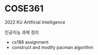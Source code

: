 # COSE361
2022 KU Artificial Intelligence

인공지능 과제 정리
- cs188 assignment
- construct and modify pacman algorithm
